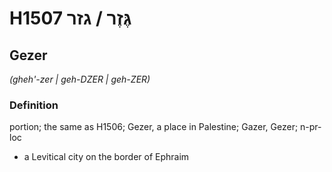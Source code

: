 # H1507 גֶּזֶר / גזר

## Gezer

_(gheh'-zer | ɡeh-DZER | ɡeh-ZER)_

### Definition

portion; the same as H1506; Gezer, a place in Palestine; Gazer, Gezer; n-pr-loc

- a Levitical city on the border of Ephraim
